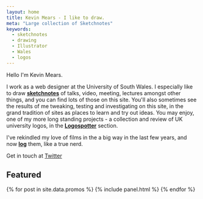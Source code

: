 ```yaml
---
layout: home
title: Kevin Mears - I like to draw.
meta: "Large collection of Sketchnotes"
keywords:
  - sketchnotes
  - drawing
  - Illustrator
  - Wales
  - logos
---
```


Hello I'm Kevin Mears.

I work as a web designer at the University of South Wales. I especially like to draw **[sketchnotes][sketch]** of talks, video, meeting, lectures amongst other things, and you can find lots of those on this site. You'll also sometimes see the results of me tweaking, testing and investigating on this site, in the grand tradition of sites as places to learn and try out ideas. You may enjoy, one of my more long standing projects - a collection and review of UK university logos, in the **[Logospotter][logos]** section.

I've rekindled my love of films in the a big way in the last few years, and now **[log][films]** them, like a true nerd.

Get in touch at [Twitter](https://www.twitter.com/mearso)

## Featured

<section>
    {% for post in site.data.promos %}
      {% include panel.html %}
    {% endfor %}
</section>

[sketch]: /sketchnotes
[logos]: /logospotter
[films]: /watched
